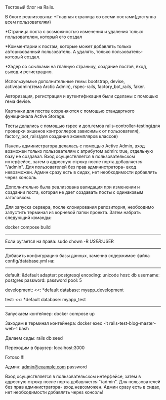 Тестовый блог на Rails.

В блоге реализовыны:
*Главная страница со всеми постами(доступна всем пользователям)

*Страница поста с возможностью изменения и удаления только пользователем, который его создал

*Комментарии к постам, которые может добавлять только авторизованный пользователь. А удалять, только пользователь- который создал.

*Хэдер со ссылками на главную страницу, создание постов, вход, выход и регистрацию.

Используемые дополнительные гемы: bootstrap, devise, activeadmin(тема Arctic Admin), rspec-rails, factory_bot_rails, faker.

Авторизация, регистрация и аутентификация были сделаны с помощью гема devise.

Картинки для постов сохраняются с помощью стандартного функционала Active Storage.

Тесты делались с помощью rspec и доп.гемов rails-controller-testing(для проверки экшенов контроллеров зависимых от пользователя), factory_bot_rails(для создания экземпляров классов)

Панель администратора делалась с помощью Active Admin, вход возможен только пользователям с атрибутом admin: true, отдельную базу не создавал. Вход осуществляется в пользовательском интерфейсе, затем в адресную строку после порта добавляется "/admin". Для пользователей без прав администратора- вход невозможен. Админ сразу есть в сидах, нет необходимости добавлять через консоль.

Дополнительно была реализована валидация при изменении и создании поста, которая не дает создавать посты с одинаковым заголовком.

Для запуска сервера, после клонирования репозитория, необходимо запустить терминал из корневой папки проекта. Затем набрать следующий команды:

docker compose build
_________________________
Если ругается на права:
sudo chown -R $USER:$USER
_________________________

Добавить конфигурацию базы данных, заменив содержимое файла config/database.yml на:
_____________________________
default: &default
  adapter: postgresql
  encoding: unicode
  host: db
  username: postgres
  password: password
  pool: 5

development:
  <<: *default
  database: myapp_development

test:
  <<: *default
  database: myapp_test
______________________________

Запускаем контейнер:
docker compose up

Заходим в терминал контейнера:
docker exec -it rails-test-blog-master-web-1 bash

Делаем сиды:
rails db:seed

Переходим в браузер:
localhost:3000

Готово !!!

Админ:
admin@example.com
password

Вход осуществляется в пользовательском интерфейсе, затем в адресную строку после порта добавляется "/admin". Для пользователей без прав администратора- вход невозможен. Админ сразу есть в сидах, нет необходимости добавлять через консоль!



